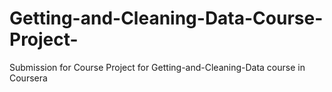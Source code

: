 # Getting-and-Cleaning-Data-Course-Project-
Submission for Course Project for Getting-and-Cleaning-Data course in Coursera
